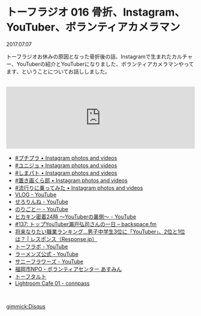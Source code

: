 # トーフラジオ 016 骨折、Instagram、YouTuber、ボランティアカメラマン

2017.07.07

トーフラジオお休みの原因となった骨折後の話、Instagramで生まれたカルチャー、YouTuberの紹介とYouTuberになりました、ボランティアカメラマンやってます、ということについてお話ししました。

<br />

<iframe width="100%" height="166" scrolling="no" frameborder="no" src="https://w.soundcloud.com/player/?url=https%3A//api.soundcloud.com/tracks/332181984&amp;color=ff5500&amp;auto_play=false&amp;hide_related=false&amp;show_comments=true&amp;show_user=true&amp;show_reposts=false"></iframe>

<br />

* [#プチプラ • Instagram photos and videos](https://www.instagram.com/explore/tags/%E3%83%97%E3%83%81%E3%83%97%E3%83%A9/)
* [#ユニジョ • Instagram photos and videos](https://www.instagram.com/explore/tags/%E3%83%A6%E3%83%8B%E3%82%B8%E3%83%A7/)
* [#しまパト • Instagram photos and videos](https://www.instagram.com/explore/tags/%E3%81%97%E3%81%BE%E3%83%91%E3%83%88/)
* [#置き画くら部 • Instagram photos and videos](https://www.instagram.com/explore/tags/%E7%BD%AE%E3%81%8D%E7%94%BB%E3%81%8F%E3%82%89%E9%83%A8/)
* [#流行りに乗ってみた • Instagram photos and videos](https://www.instagram.com/explore/tags/%E6%B5%81%E8%A1%8C%E3%82%8A%E3%81%AB%E4%B9%97%E3%81%A3%E3%81%A6%E3%81%BF%E3%81%9F/)
* [VLOG - YouTube](https://www.youtube.com/results?search_query=VLOG)
* [せろりんね - YouTube](https://www.youtube.com/channel/UCxZ0BkYadR-0LtmkrHcFOvQ)
* [のりごとー - YouTube](https://www.youtube.com/user/noriyuki510)
* [ヒカキン密着24時 〜YouTuberの裏側〜 - YouTube](https://www.youtube.com/watch?v=-Rf1wE_mmNI)
* [#137: トップYouTuber瀨戸弘司さんの一日 – backspace.fm](http://backspace.fm/episode/137/)
* [将来なりたい職業ランキング…男子中学生3位に「YouTuber」、2位と1位は？ | レスポンス（Response.jp）](https://response.jp/article/2017/04/26/293982.html)
* [トーフラボ - YouTube](https://www.youtube.com/channel/UClZEAKz6cvjA0BmssemIhJA)
* [ラーメンズ公式 - YouTube](https://www.youtube.com/channel/UCQ75mjyRYZbprTUwO5kP8ig)
* [サニーフラワーズ - YouTube](https://www.youtube.com/channel/UCko2EfCXn2pASK_6QH5X-Ew)
* [福岡市NPO・ボランティアセンター あすみん](http://www.fnvc.jp/)
* [トーフタルト](https://tofutart.com/)
* [Lightroom Cafe 01 - connpass](https://lightroom-caafe.connpass.com/event/61145/)

<br />

[gimmick:Disqus](tofulab)
